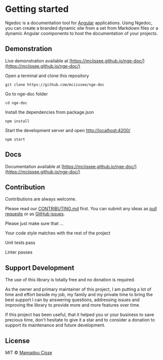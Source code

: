 # Getting started

Ngedoc is a documentation tool for [Angular](https://angular.io) applications.
Using Ngedoc, you can create a branded dynamic site from a set from Markdown files or a dynamic Angular coomponents to host the documentation of your projects.

## Demonstration

Live demonstration available at [https://mciissee.github.io/nge-doc/](https://mciissee.github.io/nge-doc/)

Open a terminal and clone this repository

```shell
git clone https://github.com/mciissee/nge-doc
```

Go to nge-doc folder

```shell
cd nge-doc
```

Install the dependencies from package.json

```shell
npm install
```

Start the development server and open [http://localhost:4200/](http://localhost:4200/)

```shell
npm start
```

## Docs

Documentation available at [https://mciissee.github.io/nge-doc/](https://mciissee.github.io/nge-doc/)

## Contribution

Contributions are always welcome. <br/>

Please read our [CONTRIBUTING.md](https://github.com/mciissee/nge-doc/blob/master/CONTRIBUTING.md) first. You can submit any ideas as [pull requests](https://github.com/mciissee/nge-doc/pulls) or as [GitHub issues](https://github.com/mciissee/nge-doc/issues).

Please just make sure that ...

Your code style matches with the rest of the project

Unit tests pass

Linter passes

## Support Development

The use of this library is totally free and no donation is required.

As the owner and primary maintainer of this project, I am putting a lot of time and effort beside my job, my family and my private time to bring the best support I can by answering questions, addressing issues and improving the library to provide more and more features over time.

If this project has been useful, that it helped you or your business to save precious time, don't hesitate to give it a star and to consider a donation to support its maintenance and future development.

## License

MIT © [Mamadou Cisse](https://github.com/mciissee)
